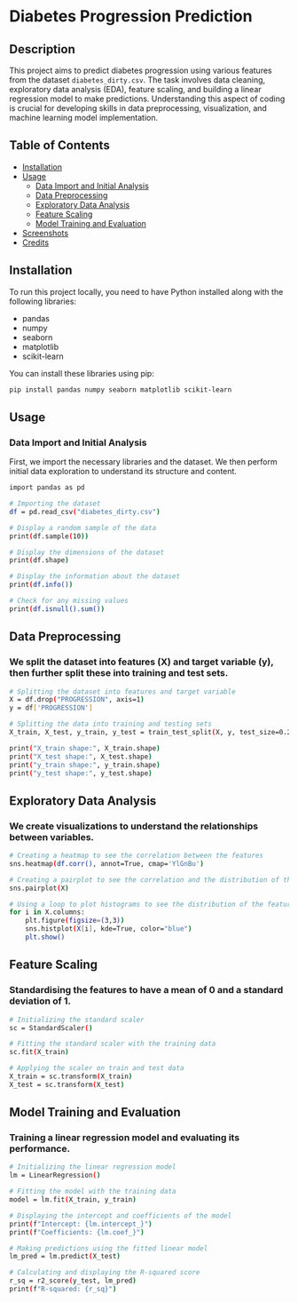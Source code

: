 # Diabetes Progression Prediction

## Description
This project aims to predict diabetes progression using various features from the dataset `diabetes_dirty.csv`. The task involves data cleaning, exploratory data analysis (EDA), feature scaling, and building a linear regression model to make predictions. Understanding this aspect of coding is crucial for developing skills in data preprocessing, visualization, and machine learning model implementation.

## Table of Contents
- [Installation](#installation)
- [Usage](#usage)
  - [Data Import and Initial Analysis](#data-import-and-initial-analysis)
  - [Data Preprocessing](#data-preprocessing)
  - [Exploratory Data Analysis](#exploratory-data-analysis)
  - [Feature Scaling](#feature-scaling)
  - [Model Training and Evaluation](#model-training-and-evaluation)
- [Screenshots](#screenshots)
- [Credits](#credits)

## Installation
To run this project locally, you need to have Python installed along with the following libraries:
- pandas
- numpy
- seaborn
- matplotlib
- scikit-learn

You can install these libraries using pip:
```bash
pip install pandas numpy seaborn matplotlib scikit-learn
```
## Usage
### Data Import and Initial Analysis
First, we import the necessary libraries and the dataset. We then perform initial data exploration to understand its structure and content.
```bash
import pandas as pd

# Importing the dataset
df = pd.read_csv("diabetes_dirty.csv")

# Display a random sample of the data
print(df.sample(10))

# Display the dimensions of the dataset
print(df.shape)

# Display the information about the dataset
print(df.info())

# Check for any missing values
print(df.isnull().sum())
```
## Data Preprocessing
### We split the dataset into features (X) and target variable (y), then further split these into training and test sets.
```bash
# Splitting the dataset into features and target variable
X = df.drop("PROGRESSION", axis=1)
y = df['PROGRESSION']

# Splitting the data into training and testing sets
X_train, X_test, y_train, y_test = train_test_split(X, y, test_size=0.2, random_state=42)

print("X_train shape:", X_train.shape)
print("X_test shape:", X_test.shape)
print("y_train shape:", y_train.shape)
print("y_test shape:", y_test.shape)
```
## Exploratory Data Analysis
### We create visualizations to understand the relationships between variables.
```bash
# Creating a heatmap to see the correlation between the features
sns.heatmap(df.corr(), annot=True, cmap='YlGnBu')

# Creating a pairplot to see the correlation and the distribution of the features
sns.pairplot(X)

# Using a loop to plot histograms to see the distribution of the features
for i in X.columns:
    plt.figure(figsize=(3,3))
    sns.histplot(X[i], kde=True, color="blue")
    plt.show()
```
## Feature Scaling
### Standardising the features to have a mean of 0 and a standard deviation of 1.
```bash
# Initializing the standard scaler
sc = StandardScaler()

# Fitting the standard scaler with the training data
sc.fit(X_train)

# Applying the scaler on train and test data
X_train = sc.transform(X_train)
X_test = sc.transform(X_test)
```
## Model Training and Evaluation
### Training a linear regression model and evaluating its performance.
```bash
# Initializing the linear regression model
lm = LinearRegression()

# Fitting the model with the training data
model = lm.fit(X_train, y_train)

# Displaying the intercept and coefficients of the model
print(f"Intercept: {lm.intercept_}")
print(f"Coefficients: {lm.coef_}")

# Making predictions using the fitted linear model
lm_pred = lm.predict(X_test)

# Calculating and displaying the R-squared score
r_sq = r2_score(y_test, lm_pred)
print(f"R-squared: {r_sq}")
```
